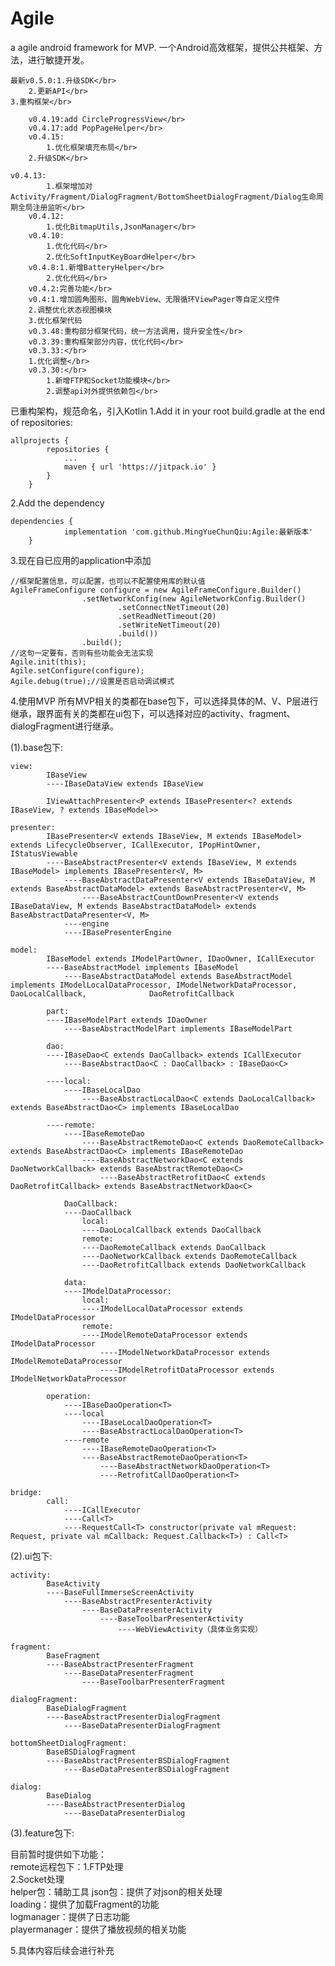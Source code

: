 # Agile
a agile android framework for MVP.
一个Android高效框架，提供公共框架、方法，进行敏捷开发。

    最新v0.5.0:1.升级SDK</br>
    	2.更新API</br>
	3.重构框架</br>
	
    	v0.4.19:add CircleProgressView</br>
        v0.4.17:add PopPageHelper</br>
    	v0.4.15:
    		1.优化框架填充布局</br>
		2.升级SDK</br>
	
	v0.4.13:
    		1.框架增加对Activity/Fragment/DialogFragment/BottomSheetDialogFragment/Dialog生命周期全局注册监听</br>
    	v0.4.12:
    		1.优化BitmapUtils,JsonManager</br>
    	v0.4.10:
    		1.优化代码</br>
    		2.优化SoftInputKeyBoardHelper</br>
    	v0.4.8:1.新增BatteryHelper</br>
    		2.优化代码</br>
    	v0.4.2:完善功能</br>
    	v0.4:1.增加圆角图形、圆角WebView、无限循环ViewPager等自定义控件
	 	2.调整优化状态视图模块
	 	3.优化框架代码
    	v0.3.48:重构部分框架代码，统一方法调用，提升安全性</br>
    	v0.3.39:重构框架部分内容，优化代码</br>
    	v0.3.33:</br>
		1.优化调整</br>
    	v0.3.30:</br>
    		1.新增FTP和Socket功能模块</br>
    		2.调整api对外提供依赖包</br>

已重构架构，规范命名，引入Kotlin
1.Add it in your root build.gradle at the end of repositories:
```
allprojects {
		repositories {
			...
			maven { url 'https://jitpack.io' }
		}
	}
```
2.Add the dependency
```
dependencies {
	        implementation 'com.github.MingYueChunQiu:Agile:最新版本'
	}
```

3.现在自已应用的application中添加
```
//框架配置信息，可以配置，也可以不配置使用库的默认值
AgileFrameConfigure configure = new AgileFrameConfigure.Builder()
                .setNetworkConfig(new AgileNetworkConfig.Builder()
                        .setConnectNetTimeout(20)
                        .setReadNetTimeout(20)
                        .setWriteNetTimeout(20)
                        .build())
                .build();
//这句一定要有，否则有些功能会无法实现
Agile.init(this);
Agile.setConfigure(configure);
Agile.debug(true);//设置是否启动调试模式
```
4.使用MVP
所有MVP相关的类都在base包下，可以选择具体的M、V、P层进行继承，跟界面有关的类都在ui包下，可以选择对应的activity、fragment、dialogFragment进行继承。

(1).base包下:

```
view:		
		IBaseView
	  	----IBaseDataView extends IBaseView
		    
		IViewAttachPresenter<P extends IBasePresenter<? extends IBaseView, ? extends IBaseModel>>
	
presenter:	
		IBasePresenter<V extends IBaseView, M extends IBaseModel> extends LifecycleObserver, ICallExecutor, IPopHintOwner, IStatusViewable
		----BaseAbstractPresenter<V extends IBaseView, M extends IBaseModel> implements IBasePresenter<V, M>
		    ----BaseAbstractDataPresenter<V extends IBaseDataView, M extends BaseAbstractDataModel> extends BaseAbstractPresenter<V, M>
		        ----BaseAbstractCountDownPresenter<V extends IBaseDataView, M extends BaseAbstractDataModel> extends BaseAbstractDataPresenter<V, M>
	        ----engine
		    ----IBasePresenterEngine
		    
model:		
		IBaseModel extends IModelPartOwner, IDaoOwner, ICallExecutor
		----BaseAbstractModel implements IBaseModel
		    ----BaseAbstractDataModel extends BaseAbstractModel implements IModelLocalDataProcessor, IModelNetworkDataProcessor, DaoLocalCallback, 				DaoRetrofitCallback
		
		part:
		----IBaseModelPart extends IDaoOwner
		    ----BaseAbstractModelPart implements IBaseModelPart
		    
		dao:
		----IBaseDao<C extends DaoCallback> extends ICallExecutor
		    ----BaseAbstractDao<C : DaoCallback> : IBaseDao<C>
		
		----local:
		    ----IBaseLocalDao
		        ----BaseAbstractLocalDao<C extends DaoLocalCallback> extends BaseAbstractDao<C> implements IBaseLocalDao
			
		----remote:
		    ----IBaseRemoteDao
		        ----BaseAbstractRemoteDao<C extends DaoRemoteCallback> extends BaseAbstractDao<C> implements IBaseRemoteDao
			    ----BaseAbstractNetworkDao<C extends DaoNetworkCallback> extends BaseAbstractRemoteDao<C>
			        ----BaseAbstractRetrofitDao<C extends DaoRetrofitCallback> extends BaseAbstractNetworkDao<C>
			
			DaoCallback:
			----DaoCallback
			    local:
			    ----DaoLocalCallback extends DaoCallback
			    remote:
			    ----DaoRemoteCallback extends DaoCallback
				----DaoNetworkCallback extends DaoRemoteCallback
				----DaoRetrofitCallback extends DaoNetworkCallback
				
			data:
			----IModelDataProcessor:
			    local:
			    ----IModelLocalDataProcessor extends IModelDataProcessor
			    remote:
			    ----IModelRemoteDataProcessor extends IModelDataProcessor
			        ----IModelNetworkDataProcessor extends IModelRemoteDataProcessor
				    ----IModelRetrofitDataProcessor extends IModelNetworkDataProcessor
			
		operation:
		    ----IBaseDaoOperation<T>
		    ----local
		        ----IBaseLocalDaoOperation<T>
			    ----BaseAbstractLocalDaoOperation<T>
		    ----remote
		        ----IBaseRemoteDaoOperation<T>
			    ----BaseAbstractRemoteDaoOperation<T>
			        ----BaseAbstractNetworkDaoOperation<T>
			        ----RetrofitCallDaoOperation<T>
				
bridge:
		call:
		    ----ICallExecutor
		    ----Call<T>
		   	----RequestCall<T> constructor(private val mRequest: Request, private val mCallback: Request.Callback<T>) : Call<T>
```

(2).ui包下:

```
activity:	
		BaseActivity
		----BaseFullImmerseScreenActivity
		    ----BaseAbstractPresenterActivity
		        ----BaseDataPresenterActivity
		            ----BaseToolbarPresenterActivity
	        	        ----WebViewActivity（具体业务实现）
					
fragment:	
		BaseFragment
		----BaseAbstractPresenterFragment
		    ----BaseDataPresenterFragment
		        ----BaseToolbarPresenterFragment
			
dialogFragment:	
		BaseDialogFragment
		----BaseAbstractPresenterDialogFragment
		    ----BaseDataPresenterDialogFragment
		
bottomSheetDialogFragment:	
		BaseBSDialogFragment
		----BaseAbstractPresenterBSDialogFragment
		    ----BaseDataPresenterBSDialogFragment

dialog:
		BaseDialog
		----BaseAbstractPresenterDialog
		    ----BaseDataPresenterDialog
```

(3).feature包下:

目前暂时提供如下功能：&nbsp;</br>
        remote远程包下：1.FTP处理</br>
                       2.Socket处理</br>
	helper包：辅助工具
	json包：提供了对json的相关处理</br>
	loading：提供了加载Fragment的功能</br>
	logmanager：提供了日志功能</br>
	playermanager：提供了播放视频的相关功能</br>
	
5.具体内容后续会进行补充
